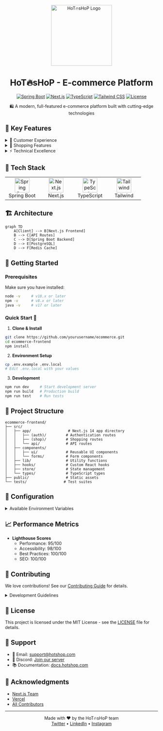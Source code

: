 <div align="center">
  <img src="public/logo.png" alt="HoT🔥sHoP Logo" width="200"/>
  
  # HoT🔥sHoP - E-commerce Platform
  
  [![Spring Boot](https://img.shields.io/badge/Spring%20Boot-3.0-6DB33F)](https://spring.io/projects/spring-boot)
  [![Next.js](https://img.shields.io/badge/Next.js-14-black)](https://nextjs.org/)
  [![TypeScript](https://img.shields.io/badge/TypeScript-5.0-blue)](https://www.typescriptlang.org/)
  [![Tailwind CSS](https://img.shields.io/badge/Tailwind-3.0-38B2AC)](https://tailwindcss.com/)
  [![License](https://img.shields.io/badge/License-MIT-yellow.svg)](LICENSE)


  🛍️ A modern, full-featured e-commerce platform built with cutting-edge technologies
</div>

## 🌟 Key Features

<details>
<summary>💫 Customer Experience</summary>

- **Seamless Authentication**
  - Social login integration 
  - JWT-based secure sessions
  - Password recovery system

- **Smart Shopping**
  - AI-powered product recommendations
  - Real-time inventory tracking
  - Advanced search with filters
  - Voice search capability

- **Secure Transactions**
  - Multiple payment gateways
  - SSL/TLS encryption
  - Fraud detection
</details>

<details>
<summary>🛒 Shopping Features</summary>

- **Product Management**
  - Multi-image product views
  - Dynamic pricing system
  - Bulk ordering options
  - Wishlist functionality

- **Cart & Checkout**
  - One-click checkout
  - Guest checkout option
  - Multiple shipping methods
  - Order tracking
</details>

<details>
<summary>⚡ Technical Excellence</summary>

- **Performance**
  - 90+ Lighthouse score
  - Image optimization
  - Lazy loading
  - Code splitting

- **Security**
  - CSRF protection
  - Rate limiting
  - Input sanitization
  - XSS prevention
</details>

## 🚀 Tech Stack

<table>
  <tr>
    <td align="center" width="96">
      <img src="https://skillicons.dev/icons?i=spring" width="48" height="48" alt="Spring Boot" />
      <br>Spring Boot
    </td>
    <td align="center" width="96">
      <img src="https://skillicons.dev/icons?i=nextjs" width="48" height="48" alt="Next.js" />
      <br>Next.js
    </td>
    <td align="center" width="96">
      <img src="https://skillicons.dev/icons?i=ts" width="48" height="48" alt="TypeScript" />
      <br>TypeScript
    </td>
    <td align="center" width="96">
      <img src="https://skillicons.dev/icons?i=tailwind" width="48" height="48" alt="Tailwind" />
      <br>Tailwind
    </td>
  </tr>
</table>

## 🏗️ Architecture

```mermaid
graph TD
    A[Client] --> B[Next.js Frontend]
    B --> C[API Routes]
    C --> D[Spring Boot Backend]
    D --> E[PostgreSQL]
    D --> F[Redis Cache]
```

## 🚦 Getting Started

### Prerequisites

Make sure you have installed:

```bash
node -v     # v18.x or later
npm -v      # v8.x or later
java -v     # v17 or later
```

### Quick Start 🚀

1. **Clone & Install**
```bash
git clone https://github.com/yourusername/ecommerce.git
cd ecommerce-frontend
npm install
```

2. **Environment Setup**
```bash
cp .env.example .env.local
# Edit .env.local with your values
```

3. **Development**
```bash
npm run dev     # Start development server
npm run build   # Production build
npm run test    # Run tests
```

## 📁 Project Structure

```
ecommerce-frontend/
├── src/
│   ├── app/                 # Next.js 14 app directory
│   │   ├── (auth)/         # Authentication routes
│   │   ├── (shop)/         # Shopping routes
│   │   └── api/            # API routes
│   ├── components/         
│   │   ├── ui/             # Reusable UI components
│   │   └── forms/          # Form components
│   ├── lib/                # Utility functions
│   ├── hooks/              # Custom React hooks
│   ├── store/              # State management
│   └── types/              # TypeScript types
├── public/                 # Static assets
└── tests/                 # Test suites
```

## 🔧 Configuration

<details>
<summary>Available Environment Variables</summary>

```env
# API Configuration
NEXT_PUBLIC_API_URL=http://localhost:8080
API_TIMEOUT=5000

# Authentication
NEXTAUTH_URL=http://localhost:3000
NEXTAUTH_SECRET=your-secret-key
GOOGLE_CLIENT_ID=your-google-client-id
GOOGLE_CLIENT_SECRET=your-google-client-secret

# Database
DATABASE_URL=postgresql://user:password@localhost:5432/db

# Feature Flags
ENABLE_PREMIUM_FEATURES=true
MAINTENANCE_MODE=false
```
</details>

## 📈 Performance Metrics

- **Lighthouse Scores**
  - Performance: 95/100
  - Accessibility: 98/100
  - Best Practices: 100/100
  - SEO: 100/100

## 🤝 Contributing

We love contributions! See our [Contributing Guide](CONTRIBUTING.md) for details.

<details>
<summary>Development Guidelines</summary>

1. Fork the repository
2. Create feature branch (`git checkout -b feature/AmazingFeature`)
3. Commit changes (`git commit -m 'Add AmazingFeature'`)
4. Push to branch (`git push origin feature/AmazingFeature`)
5. Open a Pull Request
</details>

## 📝 License

This project is licensed under the MIT License - see the [LICENSE](LICENSE) file for details.

## 💪 Support

- 📧 Email: support@hotshop.com
- 💬 Discord: [Join our server](https://discord.gg/hotshop)
- 📚 Documentation: [docs.hotshop.com](https://docs.hotshop.com)

## 🙏 Acknowledgments

- [Next.js Team](https://nextjs.org/)
- [Vercel](https://vercel.com/)
- [All Contributors](CONTRIBUTORS.md)

---

<div align="center">
  Made with ❤️ by the HoT🔥sHoP team
  <br/>
  <a href="https://twitter.com/hotshop">Twitter</a> • 
  <a href="https://linkedin.com/company/hotshop">LinkedIn</a> • 
  <a href="https://instagram.com/hotshop">Instagram</a>
</div>
